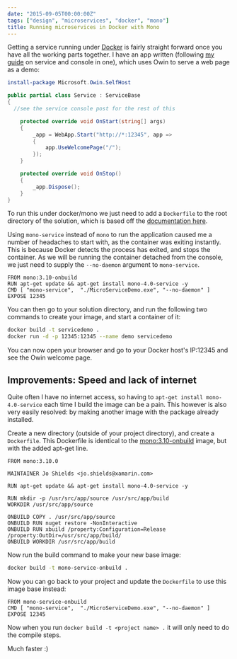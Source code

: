 ```yaml
---
date: "2015-09-05T00:00:00Z"
tags: ["design", "microservices", "docker", "mono"]
title: Running microservices in Docker with Mono
---
```


Getting a service running under [Docker][docker] is fairly straight forward once you have all the working parts together.  I have an app written (following [my guide][blog-serviceconsole] on service and console in one), which uses Owin to serve a web page as a demo:


```powershell
install-package Microsoft.Owin.SelfHost
```

```csharp
public partial class Service : ServiceBase
{
  //see the service console post for the rest of this

	protected override void OnStart(string[] args)
	{
		_app = WebApp.Start("http://*:12345", app =>
		{
			app.UseWelcomePage("/");
		});
	}

	protected override void OnStop()
	{
		_app.Dispose();
	}
}
```

To run this under docker/mono we just need to add a `Dockerfile` to the root directory of the solution, which is based off the [documentation here][docker-mono].

Using `mono-service` instead of `mono` to run the application caused me a number of headaches to start with, as the container was exiting instantly.  This is because Docker detects the process has exited, and stops the container.  As we will be running the container detached from the console, we just need to supply the `--no-daemon` argument to `mono-service`.

```
FROM mono:3.10-onbuild
RUN apt-get update && apt-get install mono-4.0-service -y
CMD [ "mono-service",  "./MicroServiceDemo.exe", "--no-daemon" ]
EXPOSE 12345
```

You can then go to your solution directory, and run the following two commands to create your image, and start a container of it:

```bash
docker build -t servicedemo .
docker run -d -p 12345:12345 --name demo servicedemo
```

You can now open your browser and go to your Docker host's IP:12345 and see the Owin welcome page.

## Improvements: Speed and lack of internet

Quite often I have no internet access, so having to `apt-get install mono-4.0-service` each time I build the image can be a pain.  This however is also very easily resolved: by making another image with the package already installed.

Create a new directory (outside of your project directory), and create a `Dockerfile`.  This Dockerfile is identical to the [mono:3.10-onbuild][mono-onbuild-dockerfile] image, but with the added apt-get line.

```
FROM mono:3.10.0

MAINTAINER Jo Shields <jo.shields@xamarin.com>

RUN apt-get update && apt-get install mono-4.0-service -y

RUN mkdir -p /usr/src/app/source /usr/src/app/build
WORKDIR /usr/src/app/source

ONBUILD COPY . /usr/src/app/source
ONBUILD RUN nuget restore -NonInteractive
ONBUILD RUN xbuild /property:Configuration=Release /property:OutDir=/usr/src/app/build/
ONBUILD WORKDIR /usr/src/app/build
```

Now run the build command to make your new base image:

```bash
docker build -t mono-service-onbuild .
```

Now you can go back to your project and update the `Dockerfile` to use this image base instead:

```
FROM mono-service-onbuild
CMD [ "mono-service",  "./MicroServiceDemo.exe", "--no-daemon" ]
EXPOSE 12345
```

Now when you run `docker build -t <project name> .` it will only need to do the compile steps.

Much faster :)

[docker]: https://www.docker.com
[docker-mono]: https://hub.docker.com/_/mono
[blog-serviceconsole]: /2015/08/30/single-project-service-and-console.html
[mono-onbuild-dockerfile]: https://github.com/mono/docker/blob/adc7a3ec47f7d590f75a4dec0203a2103daf8db0/3.10.0/onbuild/Dockerfile
